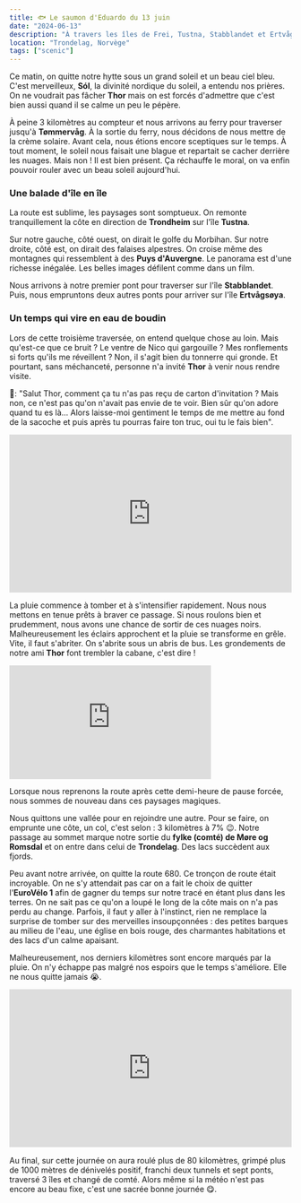 ```yaml
---
title: 🐟 Le saumon d'Eduardo du 13 juin
date: "2024-06-13"
description: "À travers les îles de Frei, Tustna, Stabblandet et Ertvågsøya !"
location: "Trondelag, Norvège"
tags: ["scenic"]
---
```


Ce matin, on quitte notre hytte sous un grand soleil et un beau ciel bleu. C'est merveilleux, **Sól**, la divinité nordique du soleil, a entendu nos prières. On ne voudrait pas fâcher **Thor** mais on est forcés d'admettre que c'est bien aussi quand il se calme un peu le pépère. 

À peine 3 kilomètres au compteur et nous arrivons au ferry pour traverser jusqu'à **Tømmervåg**. À la sortie du ferry, nous décidons de nous mettre de la crème solaire. Avant cela, nous étions encore sceptiques sur le temps. À tout moment, le soleil nous faisait une blague et repartait se cacher derrière les nuages. Mais non ! Il est bien présent. Ça réchauffe le moral, on va enfin pouvoir rouler avec un beau soleil aujourd'hui.

### Une balade d'île en île

La route est sublime, les paysages sont somptueux. On remonte tranquillement la côte en direction de **Trondheim** sur l'île **Tustna**.

Sur notre gauche, côté ouest, on dirait le golfe du Morbihan. Sur notre droite, côté est, on dirait des falaises alpestres. On croise même des montagnes qui ressemblent à des **Puys d'Auvergne**. Le panorama est d'une richesse inégalée. Les belles images défilent comme dans un film. 

Nous arrivons à notre premier pont pour traverser sur l'île **Stabblandet**. Puis, nous empruntons deux autres ponts pour arriver sur l'île **Ertvågsøya**. 

### Un temps qui vire en eau de boudin 

Lors de cette troisième traversée, on entend quelque chose au loin. Mais qu'est-ce que ce bruit ? Le ventre de Nico qui gargouille ? Mes ronflements si forts qu'ils me réveillent ? Non, il s'agit bien du tonnerre qui gronde. Et pourtant, sans méchanceté, personne n'a invité **Thor** à venir nous rendre visite. 

🦩: "Salut Thor, comment ça tu n'as pas reçu de carton d'invitation ? Mais non, ce n'est pas qu'on n'avait pas envie de te voir. Bien sûr qu'on adore quand tu es là... Alors laisse-moi gentiment le temps de me mettre au fond de la sacoche et puis après tu pourras faire ton truc, oui tu le fais bien". 

<div style="width: 100%; height: 0; position: relative; padding-bottom: 56%;"><iframe src="https://giphy.com/embed/diUKszNTUghVe" style="top: 0; left: 0; width: 100%; height: 100%; position: absolute; border: 0;" allowfullscreen scrolling="no" allow="encrypted-media;" class="giphy-embed"></iframe></div>

La pluie commence à tomber et à s'intensifier rapidement. Nous nous mettons en tenue prêts à braver ce passage. Si nous roulons bien et prudemment, nous avons une chance de sortir de ces nuages noirs. Malheureusement les éclairs approchent et la pluie se transforme en grêle. Vite, il faut s'abriter. On s'abrite sous un abris de bus. Les grondements de notre ami **Thor** font trembler la cabane, c'est dire ! 

<iframe width="360" height="202.5" src="https://www.youtube-nocookie.com/embed/n_GFN3a0yj0?si=CjoaCG1mZRREuXdP" title="YouTube video player" frameborder="0" allow="accelerometer; autoplay; clipboard-write; encrypted-media; gyroscope; picture-in-picture; web-share"></iframe>

Lorsque nous reprenons la route après cette demi-heure de pause forcée, nous sommes de nouveau dans ces paysages magiques.

Nous quittons une vallée pour en rejoindre une autre. Pour se faire, on emprunte une côte, un col, c'est selon : 3 kilomètres à 7% 😉. Notre passage au sommet marque notre sortie du **fylke (comté) de Møre og Romsdal** et on entre dans celui de **Trondelag**. Des lacs succèdent aux fjords. 

Peu avant notre arrivée, on quitte la route 680. Ce tronçon de route était incroyable. On ne s'y attendait pas car on a fait le choix de quitter l'**EuroVélo 1** afin de gagner du temps sur notre tracé en étant plus dans les terres. On ne sait pas ce qu'on a loupé le long de la côte mais on n'a pas perdu au change. Parfois, il faut y aller à l'instinct, rien ne remplace la surprise de tomber sur des merveilles insoupçonnées : des petites barques au milieu de l'eau, une église en bois rouge, des charmantes habitations et des lacs d'un calme apaisant.

Malheureusement, nos derniers kilomètres sont encore marqués par la pluie. On n'y échappe pas malgré nos espoirs que le temps s'améliore. Elle ne nous quitte jamais 😭.

<div style="width: 100%; height: 0; position: relative; padding-bottom: 56%;"><iframe src="https://giphy.com/embed/W0c3xcZ3F1d0EYYb0f" style="top: 0; left: 0; width: 100%; height: 100%; position: absolute; border: 0;" allowfullscreen scrolling="no" allow="encrypted-media;" class="giphy-embed"></iframe></div>

Au final, sur cette journée on aura roulé plus de 80 kilomètres, grimpé plus de 1000 mètres de dénivelés positif, franchi deux tunnels et sept ponts, traversé 3 îles et changé de comté. Alors même si la météo n'est pas encore au beau fixe, c'est une sacrée bonne journée 😋.